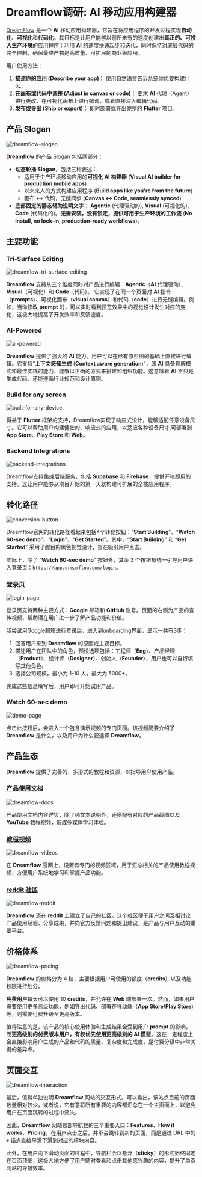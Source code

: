 # Dreamflow调研: AI 移动应用构建器


[DreamFlow](https://dreamflow.app/) 是一个 **AI** 移动应用构建器，它旨在将应用程序的开发过程实现**自动化**、**可视化**和**代码化**。其目标是让用户能够以前所未有的速度创建出**真正的、可投入生产环境**的应用程序：利用 **AI** 的速度快速起步和迭代，同时保持对底层代码的完全控制，确保最终产物是高质量、可扩展的商业级应用。

用户使用方法：

1.  **描述你的应用 (Describe your app)**：
    使用自然语言告诉系统你想要构建什么。
2.  **在画布或代码中调整 (Adjust in canvas or code)**：
    要求 **AI** 代理（Agent）进行更改，在可视化画布上进行微调，或者直接深入编辑代码。
3.  **发布或导出 (Ship or export)**：
    即时部署或导出完整的 **Flutter** 项目。

## 产品 Slogan

![dreamflow-slogan](dreamflow-slogan.png)


**Dreamflow** 的产品 Slogan 包括两部分：

  - **动态轮播 Slogan**，包括三种表述：
      - 适用于生产环境移动应用的**可视化 AI 构建器** (**Visual AI builder for production mobile apps**)
      - 以未来人的方式构建应用程序 (**Build apps like you're from the future**)
      - 画布 ↔ 代码，无缝同步 (**Canvas ↔ Code, seamlessly synced**)
  - **底部固定的静态辅助说明文字**：
    **Agentic** (代理驱动的), **Visual** (可视化的), **Code** (代码化的)。**无需安装，没有锁定，提供可用于生产环境的工作流** (**No install, no lock-in, production-ready workflows**)。

## 主要功能

### Tri-Surface Editing
![dreamflow-tri-surface-editing](dreamflow-tri-surface-editing.png)


**Dreamflow** 支持从三个维度同时对产品进行编辑：**Agentic**（**AI** 代理驱动）、**Visual**（可视化）和 **Code**（代码）。
它实现了在同一个页面对 **AI** 指令（**prompts**）、可视化画布（**visual canvas**）和代码（**code**）进行无缝编辑。例如，当你修改 **prompt** 时，可以实时看到预览效果中的视觉设计发生对应的变化，这极大地提高了开发效率和反馈速度。

### AI-Powered

![ai-powered](ai-powered.png)

**Dreamflow** 提供了强大的 **AI** 能力。用户可以在已有原型图的基础上直接进行编辑。它支持“**上下文感知生成** (**Context aware generation**)”，即 **AI** 具备理解模式和最佳实践的能力，能够以正确的方式来搭建和组织功能。这意味着 **AI** 不只是生成代码，还能遵循行业规范和设计原则。

### Build for any screen

![built-for-any-device](built-for-any-device.png)

得益于 **Flutter** 框架的支持，Dreamflow实现了响应式设计，能够适配任意设备尺寸。它可以帮助用户构建健壮的、响应式的应用，以适应各种设备尺寸,可部署到 **App Store**、**Play Store** 和 **Web**。

### Backend Integrations
![backend-integrations](backend-integrations.png)

Dreamflow支持集成后端服务，包括 **Supabase** 和 **Firebase**，提供开箱即用的支持。这让用户能够从项目开始的第一天就构建可扩展的全栈应用程序。

## 转化路径

![conversino-button](conversino-button.png)

Dreamflow官网的转化路径看起来包括4个转化按钮：“**Start Building**”、“**Watch 60-sec demo**”、“**Login**”、“**Get Started**”。其中，“**Start Building**” 和 “**Get Started**” 采用了醒目的黑色视觉设计，旨在吸引用户点击。

实际上，除了 “**Watch 60-sec demo**” 按钮外，其余 3 个按钮都统一引导用户进入登录页：`https://app.dreamflow.com/login`。

### 登录页
![login-page](login-page.png)

登录页支持两种主要方式：**Google** 邮箱和 **GitHub** 账号。页面的右侧为产品的宣传视频，帮助潜在用户进一步了解产品功能和价值。

我尝试用Google邮箱进行登录后，进入到onboarding界面，显示一共有3步：

1.  回答用户来到 **Dreamflow** 的原因或主要目标。
2.  描述用户在团队中的角色，预设选项包括：工程师（**Eng**）、产品经理（**Product**）、设计师（**Designer**）、创始人（**Founder**），用户也可以自行填写其他角色。
3.  选择公司规模，最小为 1-10 人，最大为 5000+。

完成这些信息填写后，用户即可开始试用产品。

### Watch 60-sec demo
![demo-page](demo-page.png)

点击此按钮后，会进入一个包含演示视频的专门页面。该视频简要介绍了 **Dreamflow** 是什么，以及用户为什么要选择 **Dreamflow**。

## 产品生态

**Dreamflow** 提供了完善的、多形式的教程和资源，以指导用户使用产品。

### [产品使用文档](https://docs.dreamflow.com/)
![dreamflow-docs](dreamflow-docs.png)

产品使用文档内容详实，除了纯文本说明外，还搭配有对应的产品截图以及 **YouTube** 教程视频，形成多媒体学习体验。

### [教程视频](https://dreamflow.app/videos)

![dreamflow-videos](dreamflow-videos.png)

在 **Dreamflow** 官网上，设置有专门的视频区域，用于汇总相关的产品使用教程视频，方便用户系统地学习和掌握产品功能。

### [reddit 社区](https://www.reddit.com/r/DreamFlow/)
![dreamflow-reddit](dreamflow-reddit.png)

**Dreamflow** 还在 **reddit** 上建立了自己的社区。这个社区便于用户之间互相讨论产品使用经验、分享成果，并向官方反馈问题和提出建议，是产品与用户互动的重要平台。

## 价格体系

![dreamflow-pricing](dreamflow-pricing.png)


**Dreamflow** 的价格分为 4 档，主要根据用户可使用的额度（**credits**）以及功能权限进行划分。

**免费用户**每天可以使用 10 **credits**，并允许在 **Web** 端部署一次。然而，如果用户需要使用更多高级功能，例如导出代码、部署在移动端（**App Store/Play Store**）等，则需要付费升级至更高版本。

值得注意的是，该产品的核心使用体验和生成结果会受到用户 **prompt** 的影响，而**更高级别的付费版本用户，有权优先使用更高级别的 AI 模型**。这在一定程度上会直接影响用户生成的产品和代码的质量、复杂度和完成度，是付费分级中非常关键的差异点。

## 页面交互

![dreamflow-interaction](dreamflow-interaction.png)

最后，值得单独说明 **Dreamflow** 网站的交互形式。可以看出，该站点目前的页面数量相对较少，或者说，它有意将所有重要的内容都汇总在一个主页面上，以避免用户在页面跳转的过程中流失。

因此，**Dreamflow** 网站顶部导航栏的三个重要入口：**Features**、**How it works**、**Pricing**，在用户点击之后，并不会跳转到新的页面，而是通过 URL 中的 `#` 锚点直接平滑下滑到对应的模块内容。

此外，在用户向下滑动页面的过程中，导航栏会以悬浮（**sticky**）的形式始终固定在页面顶部，这极大地方便了用户随时查看和点击其他感兴趣的内容，提升了单页网站的导航效率。
